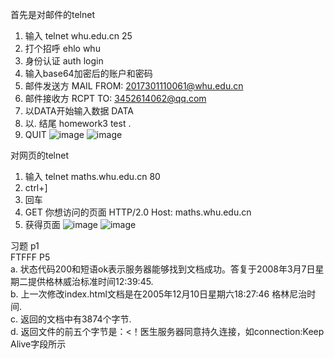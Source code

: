 首先是对邮件的telnet
1. 输入 telnet whu.edu.cn 25
2. 打个招呼 ehlo whu
3. 身份认证 auth login
4. 输入base64加密后的账户和密码
5. 邮件发送方 MAIL FROM: <2017301110061@whu.edu.cn>
6. 邮件接收方 RCPT TO: <3452614062@qq.com>
7. 以DATA开始输入数据 DATA
8. 以. 结尾 homework3 test .
9. QUIT
![image](https://github.com/20192021855-DCAN/HOMEWORK-3/blob/master/2017301110061/telnet邮箱.png)
![image](https://github.com/20192021855-DCAN/HOMEWORK-3/blob/master/2017301110061/telnet邮箱2.png)

对网页的telnet
1. 输入 telnet maths.whu.edu.cn 80
2. ctrl+]
3. 回车
4. GET 你想访问的页面 HTTP/2.0
Host: maths.whu.edu.cn
5. 获得页面
![image](https://github.com/20192021855-DCAN/HOMEWORK-3/blob/master/2017301110061/telnet网页.png)
![image](https://github.com/20192021855-DCAN/HOMEWORK-3/blob/master/2017301110061/telnet网页2.png)

习题
p1  
FTFFF 
P5  
a. 状态代码200和短语ok表示服务器能够找到文档成功。答复于2008年3月7日星期二提供格林威治标准时间12:39:45.  
b. 上一次修改index.html文档是在2005年12月10日星期六18:27:46 格林尼治时间.  
c. 返回的文档中有3874个字节.  
d. 返回文件的前五个字节是：<！医生服务器同意持久连接，如connection:Keep Alive字段所示  

